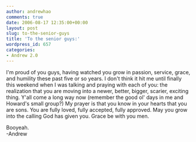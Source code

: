 ```yaml
---
author: andrewhao
comments: true
date: 2006-08-17 12:35:00+00:00
layout: post
slug: to-the-senior-guys
title: 'To the senior guys:'
wordpress_id: 657
categories:
- Andrew 2.0
---
```


I'm proud of you guys, having watched you grow in passion, service, grace, and humility these past five or so years. I don't think it hit me until finally this weekend when I was talking and praying with each of you: the realization that you are moving into a newer, better, bigger, scarier, exciting thing. Y'all come a long way now (remember the good ol' days in me and Howard's small group?) My prayer is that you know in your hearts that you are sons. You are fully loved, fully accepted, fully approved. May you grow into the calling God has given you. Grace be with you men.  
  
Booyeah.  
-Andrew  

